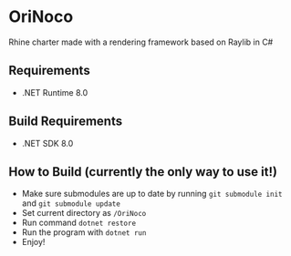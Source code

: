 # OriNoco
 Rhine charter made with a rendering framework based on Raylib in C#
## Requirements
- .NET Runtime 8.0
## Build Requirements
- .NET SDK 8.0
## How to Build (currently the only way to use it!)
- Make sure submodules are up to date by running `git submodule init` and `git submodule update`
- Set current directory as `/OriNoco`
- Run command `dotnet restore`
- Run the program with `dotnet run`
- Enjoy!
